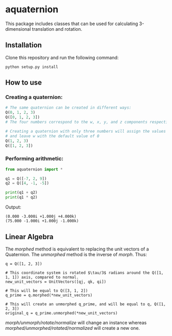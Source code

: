 # aquaternion
 
This package includes classes that can be used for calculating 3-dimensional translation and rotation.

## Installation

Clone this repository and run the following command:
```
python setup.py install
```

## How to use

### Creating a quaternion:
```python
# The same quaternion can be created in different ways:
Q(0, 1, 2, 3)
Q([0, 1, 2, 3])
# The four numbers correspond to the w, x, y, and z components respectively.

# Creating a quaternion with only three numbers will assign the values to the x, y, and z (imaginary) components,
# and leave w with the default value of 0
Q(1, 2, 3)
Q([1, 2, 3])
```

### Performing arithmetic:
```python
from aquaternion import *

q1 = Q([-7, 2, 9])
q2 = Q([4, -1, -5])

print(q1 + q2)
print(q1 * q2)
```

Output:
```
(0.000 -3.000i +1.000j +4.000k)
(75.000 -1.000i +1.000j -1.000k)
```

## Linear Algebra
The *morphed* method is equivalent to replacing the unit vectors of a Quaternion.
The *unmorphed* method is the inverse of *morph*. Thus:
```
q = Q([1, 2, 3])

# This coordinate system is rotated $\tau/3$ radians around the Q([1, 1, 1]) axis, compared to normal.
new_unit_vectors = UnitVectors([qj, qk, qi])

# This will be equal to Q([3, 1, 2])
q_prime = q.morphed(*new_unit_vectors)

# This will create an unmorphed q_prime, and will be equal to q, Q([1, 2, 3])
original_q = q_prime.unmorphed(*new_unit_vectors)
```
*morph/unmorph/rotate/normalize* will change an instance whereas *morphed/unmorphed/rotated/normalized* will create a new one.
